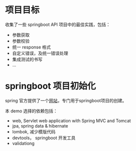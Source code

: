 # 项目目标

收集了一些 springboot API 项目中的最佳实践，包括：

- 参数获取
- 参数校验
- 统一 response 格式
- 自定义错误，及统一错误处理
- 集成测试的书写
- ...

# springboot 项目初始化

spring 官方提供了一个[网站](https://start.spring.io)，专门用于springboot项目的创建。

本 demo 选择的依赖包括：

- web, Servlet web application with Spring MVC and Tomcat
- jpa, spring data & hibernate
- lombok, 减少模版代码
- devtools， springboot 开发工具
- validationg